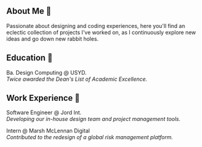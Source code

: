 ## About Me 🌱

Passionate about designing and coding experiences, here you'll find an eclectic collection of projects I've worked on, as I continuously explore new ideas and go down new rabbit holes.

## Education 🏫
Ba. Design Computing @ USYD. <br>
*Twice awarded the Dean's List of Academic Excellence.*

## Work Experience 🏢
Software Engineer @ Jord Int. <br>
*Developing our in-house design team and project management tools.*

Intern @ Marsh McLennan Digital <br>
*Contributed to the redesign of a global risk management platform.*
